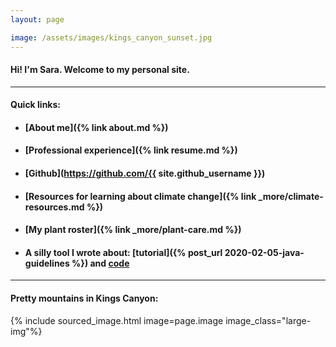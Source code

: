 ```yaml
---
layout: page

image: /assets/images/kings_canyon_sunset.jpg
---
```

#### Hi! I'm Sara. Welcome to my personal site.

---

#### Quick links:

* #### [About me]({% link about.md %})

* #### [Professional experience]({% link resume.md %})

* #### [Github](https://github.com/{{ site.github_username }})

* #### [Resources for learning about climate change]({% link _more/climate-resources.md %})

* #### [My plant roster]({% link _more/plant-care.md %})

* #### A silly tool I wrote about: [tutorial]({% post_url 2020-02-05-java-guidelines %}) and [code](https://github.com/brockmuellers/watch-products)

---

#### Pretty mountains in Kings Canyon:

{% include sourced_image.html image=page.image image_class="large-img"%}
